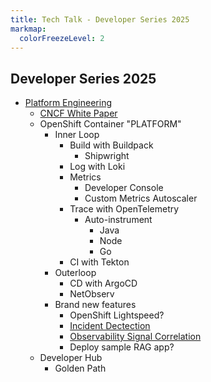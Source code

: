 ```yaml
---
title: Tech Talk - Developer Series 2025
markmap:
  colorFreezeLevel: 2
---
```


## Developer Series 2025

- [Platform Engineering](https://tag-app-delivery.cncf.io/blog/proposal-platform-engineering-/)
  - [CNCF White Paper](https://tag-app-delivery.cncf.io/whitepapers/platforms/)
  - OpenShift Container "PLATFORM"
    - Inner Loop
      - Build with Buildpack
        - Shipwright
      - Log with Loki
      - Metrics
        - Developer Console
        - Custom Metrics Autoscaler
      - Trace with OpenTelemetry
        - Auto-instrument
          - Java
          - Node
          - Go
      - CI with Tekton
    - Outerloop
      - CD with ArgoCD
      - NetObserv
    - Brand new features
      - OpenShift Lightspeed?
      - [Incident Dectection](https://developers.redhat.com/articles/2025/04/15/incident-detection-openshift-tech-preview-here?sc_cid=RHCTG0250000446542#)
      - [Observability Signal Correlation](https://developers.redhat.com/articles/2024/09/19/observability-signal-correlation-red-hat-openshift-technology-preview)
      - Deploy sample RAG app?
  - Developer Hub
    - Golden Path